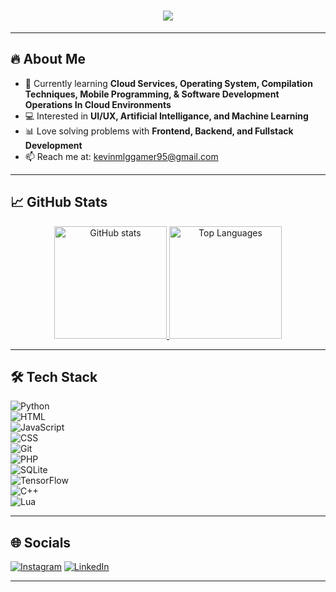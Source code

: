 <h1 align="center">
  <img src="https://readme-typing-svg.herokuapp.com/?font=Righteous&size=35&center=true&vCenter=true&width=1000&height=70&duration=4000&lines=Hi+There!;+I'm+Kevin+Arjuna+Steffers;Passionate+about+Web+Development;Exploring+AI+%26+Machine+Learning;Always+learning+new+things!" />
</h1>

---

## 🔥 About Me
- 🌱 Currently learning **Cloud Services, Operating System, Compilation Techniques, Mobile Programming, & Software Development Operations In Cloud Environments**  
- 💻 Interested in **UI/UX, Artificial Intelligance, and Machine Learning**  
- 📊 Love solving problems with **Frontend, Backend, and Fullstack Development**  
- 📫 Reach me at: [kevinmlggamer95@gmail.com](mailto:kevinmlggamer95@gmail.com)

---

## 📈 GitHub Stats

<p align="center">
  <a href="https://github.com/KuroganeAs">
    <img src="https://github-readme-stats.vercel.app/api?username=farrelptrj&show_icons=true&theme=tokyonight" alt="GitHub stats" height="180"/>
  </a>
  <a href="https://github.com/KuroganeAs">
    <img src="https://github-readme-stats.vercel.app/api/top-langs/?username=farrelptrj&layout=compact&theme=tokyonight" alt="Top Languages" height="180"/>
  </a>
</p>

---

## 🛠️ Tech Stack

![Python](https://img.shields.io/badge/Python-3776AB?logo=python&logoColor=white)  
![HTML](https://img.shields.io/badge/HTML5-E34F26?logo=html5&logoColor=white)  
![JavaScript](https://img.shields.io/badge/JavaScript-F7DF1E?logo=javascript&logoColor=black)  
![CSS](https://img.shields.io/badge/CSS3-1572B6?logo=css3&logoColor=white)  
![Git](https://img.shields.io/badge/Git-F05032?logo=git&logoColor=white)  
![PHP](https://img.shields.io/badge/PHP-777BB4?logo=php&logoColor=white)  
![SQLite](https://img.shields.io/badge/SQLite-003B57?logo=sqlite&logoColor=white)  
![TensorFlow](https://img.shields.io/badge/TensorFlow-FF6F00?logo=tensorflow&logoColor=white)  
![C++](https://img.shields.io/badge/C++-00599C?logo=cplusplus&logoColor=white)  
![Lua](https://img.shields.io/badge/Lua-2C2D72?logo=lua&logoColor=white)  

---

## 🌐 Socials
[![Instagram](https://img.shields.io/badge/Instagram-%23E4405F.svg?style=for-the-badge&logo=Instagram&logoColor=white)](https://www.instagram.com/kuro.as?igsh=MTQ3Y29qNzVmd2w4Ng==)
[![LinkedIn](https://img.shields.io/badge/linkedin-%230077B5.svg?style=for-the-badge&logo=linkedin&logoColor=white)](https://www.linkedin.com/in/kevin-steffers-25b09130a/)

---
